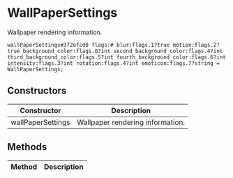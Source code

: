 # WallPaperSettings
Wallpaper rendering information.

```
wallPaperSettings#372efcd0 flags:# blur:flags.1?true motion:flags.2?true background_color:flags.0?int second_background_color:flags.4?int third_background_color:flags.5?int fourth_background_color:flags.6?int intensity:flags.3?int rotation:flags.4?int emoticon:flags.7?string = WallPaperSettings;
```

## Constructors
| Constructor | Description |
| ---- | ----------- |
| wallPaperSettings | Wallpaper rendering information. |


## Methods
| Method | Description |
| ---- | ----------- |



